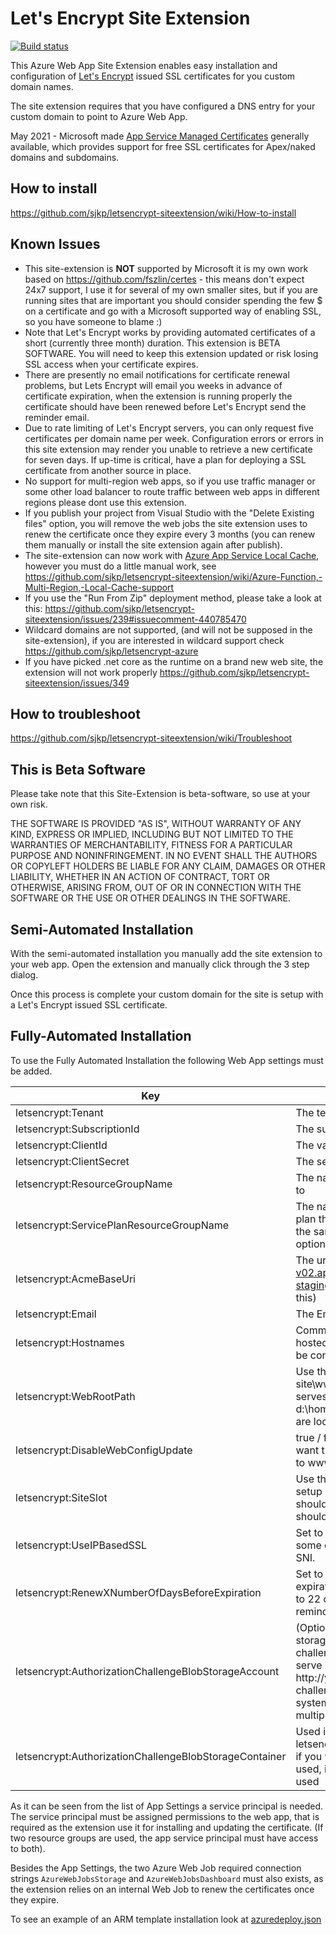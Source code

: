 # Let's Encrypt Site Extension
[![Build status](https://dev.azure.com/letsencrypt/letsencrypt/_apis/build/status/LetsEncrypt.SiteExtension.FullFramework)](https://dev.azure.com/letsencrypt/letsencrypt/_build/latest?definitionId=2)

This Azure Web App Site Extension enables easy installation and configuration of [Let's Encrypt](https://letsencrypt.org/) issued SSL certificates for you custom domain names. 

The site extension requires that you have configured a DNS entry for your custom domain to point to Azure Web App. 

May 2021 - Microsoft made [App Service Managed Certificates](https://azure.microsoft.com/en-us/updates/app-service-managed-certificates-now-generally-available/) generally available, which provides support for free SSL certificates for Apex/naked domains and subdomains.

## How to install
https://github.com/sjkp/letsencrypt-siteextension/wiki/How-to-install

## Known Issues
* This site-extension is **NOT** supported by Microsoft it is my own work based on https://github.com/fszlin/certes - this means don't expect 24x7 support, I use it for several of my own smaller sites, but if you are running sites that are important you should consider spending the few $ on a certificate and go with a Microsoft supported way of enabling SSL, so you have someone to blame :) 
* Note that Let's Encrypt works by providing automated certificates of a short (currently three month) duration. This extension is BETA SOFTWARE. You will need to keep this extension updated or risk losing SSL access when your certificate expires.
* There are presently no email notifications for certificate renewal problems, but Lets Encrypt will email you weeks in advance of certificate expiration, when the extension is running properly the certificate should have been renewed before Let's Encrypt send the reminder email.
* Due to rate limiting of Let's Encrypt servers, you can only request five certificates per domain name per week. Configuration errors or errors in this site extension may render you unable to retrieve a new certificate for seven days. If up-time is critical, have a plan for deploying a SSL certificate from another source in place.
* No support for multi-region web apps, so if you use traffic manager or some other load balancer to route traffic between web apps in different regions please dont use this extension. 
* If you publish your project from Visual Studio with the "Delete Existing files" option, you will remove the web jobs the site extension uses to renew the certificate once they expire every 3 months (you can renew them manually or install the site extension again after publish). 
* The site-extension can now work with [Azure App Service Local Cache](https://azure.microsoft.com/en-us/documentation/articles/app-service-local-cache/), however you must do a little manual work, see https://github.com/sjkp/letsencrypt-siteextension/wiki/Azure-Function,-Multi-Region,-Local-Cache-support
* If you use the "Run From Zip" deployment method, please take a look at this: https://github.com/sjkp/letsencrypt-siteextension/issues/239#issuecomment-440785470 
* Wildcard domains are not supported, (and will not be supposed in the site-extension), if you are interested in wildcard support check https://github.com/sjkp/letsencrypt-azure
* If you have picked .net core as the runtime on a brand new web site, the extension will not work properly https://github.com/sjkp/letsencrypt-siteextension/issues/349

## How to troubleshoot
https://github.com/sjkp/letsencrypt-siteextension/wiki/Troubleshoot

## This is Beta Software
Please take note that this Site-Extension is beta-software, so use at your own risk.

THE SOFTWARE IS PROVIDED "AS IS", WITHOUT WARRANTY OF ANY KIND, EXPRESS OR IMPLIED, INCLUDING BUT NOT LIMITED TO THE WARRANTIES OF MERCHANTABILITY, FITNESS FOR A PARTICULAR PURPOSE AND NONINFRINGEMENT. IN NO EVENT SHALL THE AUTHORS OR COPYLEFT HOLDERS BE LIABLE FOR ANY CLAIM, DAMAGES OR OTHER LIABILITY, WHETHER IN AN ACTION OF CONTRACT, TORT OR OTHERWISE, ARISING FROM, OUT OF OR IN CONNECTION WITH THE SOFTWARE OR THE USE OR OTHER DEALINGS IN THE SOFTWARE.

## Semi-Automated Installation
With the semi-automated installation you manually add the site extension to your web app. Open the extension and manually click through the 3 step dialog. 

Once this process is complete your custom domain for the site is setup with a Let's Encrypt issued SSL certificate. 

## Fully-Automated Installation
To use the Fully Automated Installation the following Web App settings must be added. 

| Key |	Value
|-----| ----
| letsencrypt:Tenant |	The tenant name e.g. myazuretenant.onmicrosoft.com
| letsencrypt:SubscriptionId |	The subscription id
| letsencrypt:ClientId	| The value of the clientid of the service principal
| letsencrypt:ClientSecret	| The secret for the service principal
| letsencrypt:ResourceGroupName |	The name of the resource group this web app belongs to
| letsencrypt:ServicePlanResourceGroupName |	The name of the resource group with the app service plan that hosts the web app, if the app service plan is in the same plan as the web app, then this property is optional. 
| letsencrypt:AcmeBaseUri |	The url to Let's Encrypt servers e.g. https://acme-v02.api.letsencrypt.org/directory or https://acme-staging-v02.api.letsencrypt.org/directory (defaults to this)
| letsencrypt:Email	| The Email used for registering with Let's Encrypt
| letsencrypt:Hostnames |	Comma separated list of custom hostnames (externally hosted setup with CNames), that should automatically be configured for the site.
| letsencrypt:WebRootPath | Use this setting, if you are not serving the website from site\wwwroot, then you can specify the other folder that serves your website here - should be in the format d:\home\site\wwwroot\public or where ever your files are located on the web server. 
| letsencrypt:DisableWebConfigUpdate | true / false, defaults to false, set this to true if you don't want the site extension to write the default webconfig to wwwroot\.well-known\acme-challenge
| letsencrypt:SiteSlot | Use this setting if you want to use the extension to setup SSL certificate for deployment slots, the value should be the name of the slot (and the extension should be installed in that slots kudu portal)
| letsencrypt:UseIPBasedSSL | Set to true if you want to use IP Based SSL (required by some older clients). Defaults to false, which results in SNI. 
| letsencrypt:RenewXNumberOfDaysBeforeExpiration | Set to an integer defining the number of days before expiration the certificates should be renewed. Defaults to 22 days before expiration, as letencrypt sends reminder emails 20 days before
| letsencrypt:AuthorizationChallengeBlobStorageAccount | (Optional) Set this setting to the connection string of a storage account, if you want to persist the http challenge file to an external azure blob storage, and serve it yourself when let's encrypt request it from the http://yourdomain/.well-known/acme-challenge/{filename} path. (Can be used when local file system cache is enabled or the web app is deployed to multiple region behind traffic manager etc.)
| letsencrypt:AuthorizationChallengeBlobStorageContainer | Used in conjuction with letsencrypt:AuthorizationChallengeBlobStorageAccount if you want to specify the name of the container that is used, if not specified then letsencrypt-siteextension is used

As it can be seen from the list of App Settings a service principal is needed. The service principal must be assigned permissions to the web app, that is required as the extension use it for installing and updating the certificate. (If two resource groups are used, the app service principal must have access to both). 

Besides the App Settings, the two Azure Web Job required connection strings ```AzureWebJobsStorage``` and ```AzureWebJobsDashboard``` must also exists, as the extension relies on an internal Web Job to renew the certificates once they expire. 

To see an example of an ARM template installation look at [azuredeploy.json](LetsEncrypt.ResourceGroup/Templates/azuredeploy.json)
